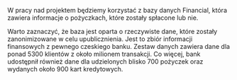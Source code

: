 W pracy nad projektem będziemy korzystać z bazy danych Financial, która zawiera informacje o pożyczkach, które zostały spłacone lub nie.

Warto zaznaczyć, że baza jest oparta o rzeczywiste dane, które zostały zanonimizowane w celu upublicznienia. Jest to zbiór informacji finansowych z pewnego czeskiego banku. Zestaw danych zawiera dane dla ponad 5300 klientów z około milionem transakcji. Co więcej, bank udostępnił również dane dla udzielonych blisko 700 pożyczek oraz wydanych około 900 kart kredytowych.

